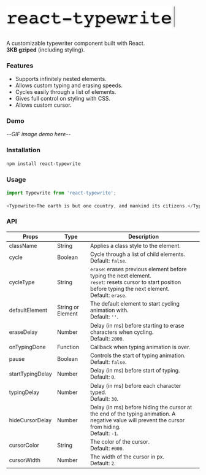 ![react-typewrite](https://raw.githubusercontent.com/oliverox/react-typewrite/master/public/logo.png)<br/>
-----
A customizable typewriter component built with React.<br/>**3KB gziped** (including styling).

### Features
- Supports infinitely nested elements.
- Allows custom typing and erasing speeds.
- Cycles easily through a list of elements.
- Gives full control on styling with CSS.
- Allows custom cursor.

### Demo

--_GIF image demo here_--

### Installation

```bash
npm install react-typewrite
```

### Usage
```javascript
import Typewrite from 'react-typewrite';

<Typewrite>The earth is but one country, and mankind its citizens.</Typewrite>
```

### API
| Props | Type| Description |
| --- | --- | --- |
| className | String | Applies a class style to the element. |
| cycle | Boolean | Cycle through a list of child elements.<br/>Default: `false`. |
| cycleType | String | `erase`: erases previous element before typing the next element.<br/>`reset`: resets cursor to start position before typing the next element.<br/>Default: `erase`. |
| defaultElement | String or Element | The default element to start cycling animation with.<br/>Default: `''`. |
| eraseDelay | Number| Delay (in ms) before starting to erase characters when cycling.<br/>Default: `2000`. |
| onTypingDone | Function | Callback when typing animation is over. |
| pause | Boolean | Controls the start of typing animation.<br/>Default: `false`. |
| startTypingDelay | Number | Delay (in ms) before start of typing.<br/>Default: `0`. |
| typingDelay | Number | Delay (in ms) before each character typed.<br/>Default: `30`. |
| hideCursorDelay | Number | Delay (in ms) before hiding the cursor at the end of the typing animation. A negative value will prevent the cursor from hiding.<br/>Default: `-1`. |
| cursorColor | String | The color of the cursor.<br/>Default: `#000`. |
| cursorWidth | Number | The width of the cursor in px.<br/>Default: `2`. |

